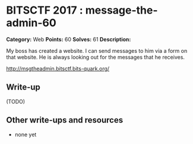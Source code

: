 # BITSCTF 2017 : message-the-admin-60

**Category:** Web
**Points:** 60
**Solves:** 61
**Description:**

My boss has created a website. I can send messages to him via a form on that website. He is always looking out for the messages that he receives.

http://msgtheadmin.bitsctf.bits-quark.org/

## Write-up

(TODO)

## Other write-ups and resources

* none yet
